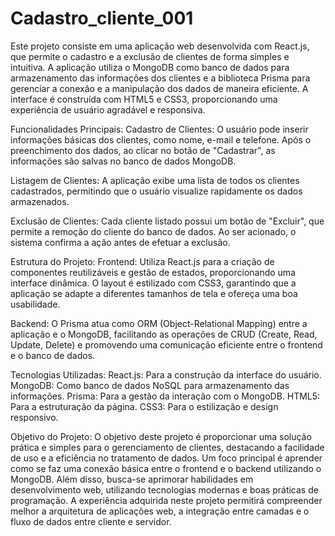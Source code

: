 # Cadastro_cliente_001

Este projeto consiste em uma aplicação web desenvolvida com React.js, que permite o cadastro e a exclusão de clientes de forma simples e intuitiva. A aplicação utiliza o MongoDB como banco de dados para armazenamento das informações dos clientes e a biblioteca Prisma para gerenciar a conexão e a manipulação dos dados de maneira eficiente. A interface é construída com HTML5 e CSS3, proporcionando uma experiência de usuário agradável e responsiva.

Funcionalidades Principais:
Cadastro de Clientes: O usuário pode inserir informações básicas dos clientes, como nome, e-mail e telefone. Após o preenchimento dos dados, ao clicar no botão de "Cadastrar", as informações são salvas no banco de dados MongoDB.

Listagem de Clientes: A aplicação exibe uma lista de todos os clientes cadastrados, permitindo que o usuário visualize rapidamente os dados armazenados.

Exclusão de Clientes: Cada cliente listado possui um botão de "Excluir", que permite a remoção do cliente do banco de dados. Ao ser acionado, o sistema confirma a ação antes de efetuar a exclusão.

Estrutura do Projeto:
Frontend: Utiliza React.js para a criação de componentes reutilizáveis e gestão de estados, proporcionando uma interface dinâmica. O layout é estilizado com CSS3, garantindo que a aplicação se adapte a diferentes tamanhos de tela e ofereça uma boa usabilidade.

Backend: O Prisma atua como ORM (Object-Relational Mapping) entre a aplicação e o MongoDB, facilitando as operações de CRUD (Create, Read, Update, Delete) e promovendo uma comunicação eficiente entre o frontend e o banco de dados.

Tecnologias Utilizadas:
React.js: Para a construção da interface do usuário.
MongoDB: Como banco de dados NoSQL para armazenamento das informações.
Prisma: Para a gestão da interação com o MongoDB.
HTML5: Para a estruturação da página.
CSS3: Para o estilização e design responsivo.

Objetivo do Projeto:
O objetivo deste projeto é proporcionar uma solução prática e simples para o gerenciamento de clientes, destacando a facilidade de uso e a eficiência no tratamento de dados. Um foco principal é aprender como se faz uma conexão básica entre o frontend e o backend utilizando o MongoDB. Além disso, busca-se aprimorar habilidades em desenvolvimento web, utilizando tecnologias modernas e boas práticas de programação. A experiência adquirida neste projeto permitirá compreender melhor a arquitetura de aplicações web, a integração entre camadas e o fluxo de dados entre cliente e servidor.
